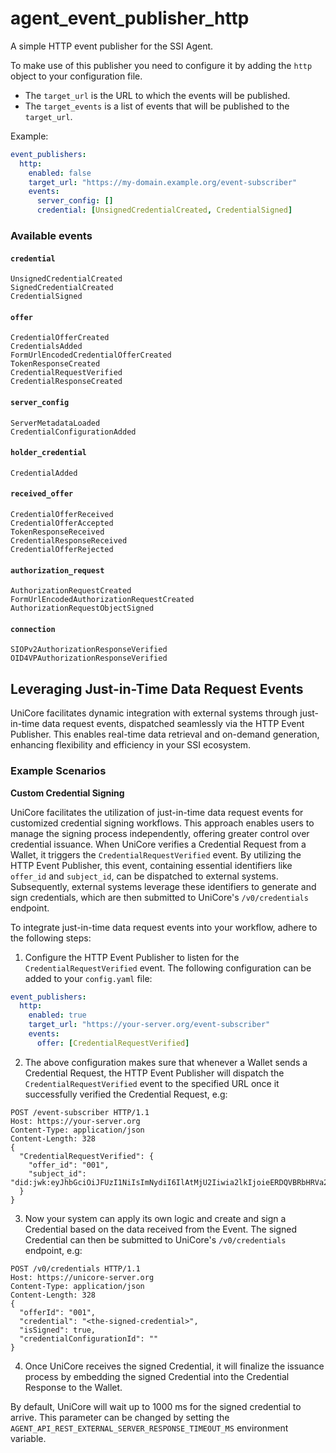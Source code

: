 # agent_event_publisher_http

A simple HTTP event publisher for the SSI Agent.

To make use of this publisher you need to configure it by adding the `http` object to your configuration file.

- The `target_url` is the URL to which the events will be published.
- The `target_events` is a list of events that will be published to the `target_url`.

Example:

```yaml
event_publishers:
  http:
    enabled: false
    target_url: "https://my-domain.example.org/event-subscriber"
    events:
      server_config: []
      credential: [UnsignedCredentialCreated, CredentialSigned]
```

### Available events

#### `credential`

```
UnsignedCredentialCreated
SignedCredentialCreated
CredentialSigned
```

#### `offer`

```
CredentialOfferCreated
CredentialsAdded
FormUrlEncodedCredentialOfferCreated
TokenResponseCreated
CredentialRequestVerified
CredentialResponseCreated
```

#### `server_config`

```
ServerMetadataLoaded
CredentialConfigurationAdded
```

#### `holder_credential`

```
CredentialAdded
```

#### `received_offer`

```
CredentialOfferReceived
CredentialOfferAccepted
TokenResponseReceived
CredentialResponseReceived
CredentialOfferRejected
```

#### `authorization_request`

```
AuthorizationRequestCreated
FormUrlEncodedAuthorizationRequestCreated
AuthorizationRequestObjectSigned
```

#### `connection`

```
SIOPv2AuthorizationResponseVerified
OID4VPAuthorizationResponseVerified
```

## Leveraging Just-in-Time Data Request Events

UniCore facilitates dynamic integration with external systems through just-in-time data request events, dispatched seamlessly via the HTTP Event Publisher. This enables real-time data retrieval and on-demand generation, enhancing flexibility and efficiency in your SSI ecosystem.

### Example Scenarios

**Custom Credential Signing**

UniCore facilitates the utilization of just-in-time data request events for customized credential signing workflows. This approach enables users to manage the signing process independently, offering greater control over credential issuance. When UniCore verifies a Credential Request from a Wallet, it triggers the `CredentialRequestVerified` event. By utilizing the HTTP Event Publisher, this event, containing essential identifiers like `offer_id` and `subject_id`, can be dispatched to external systems. Subsequently, external systems leverage these identifiers to generate and sign credentials, which are then submitted to UniCore's `/v0/credentials` endpoint.

To integrate just-in-time data request events into your workflow, adhere to the following steps:

1. Configure the HTTP Event Publisher to listen for the `CredentialRequestVerified` event. The following configuration
   can be added to your `config.yaml` file:
  ```yaml
  event_publishers:
    http:
      enabled: true
      target_url: "https://your-server.org/event-subscriber"
      events:
        offer: [CredentialRequestVerified]
  ```
2. The above configuration makes sure that whenever a Wallet sends a Credential Request, the HTTP Event Publisher will
  dispatch the `CredentialRequestVerified` event to the specified URL once it successfully verified the Credential
  Request, e.g:
  ```http
  POST /event-subscriber HTTP/1.1
  Host: https://your-server.org
  Content-Type: application/json
  Content-Length: 328
  {
    "CredentialRequestVerified": {
      "offer_id": "001",
      "subject_id": "did:jwk:eyJhbGciOiJFUzI1NiIsImNydiI6IlAtMjU2Iiwia2lkIjoieERDQVBRbHRVa2JZMnByTkdpT0ItNWJ2T0pnZnQ0NVJqYjM2RWNjSWNGdyIsImt0eSI6IkVDIiwieCI6Im02b3EySFF6NmluSk8xbzg1VUM5VVEyamxJRFJld0ROVS0ybUktVThKN1UiLCJ5Ijoia0NwbTcwbXpCT3Y0OWFPdHdmRUdxVW1fSkllWXlZeWdWSXpKaFpXY1ZnTSJ9"
    }
  }
  ```
3. Now your system can apply its own logic and create and sign a Credential based on the data received from the Event.
   The signed Credential can then be submitted to UniCore's `/v0/credentials` endpoint, e.g:
  ```http
  POST /v0/credentials HTTP/1.1
  Host: https://unicore-server.org
  Content-Type: application/json
  Content-Length: 328
  {
    "offerId": "001",
    "credential": "<the-signed-credential>",
    "isSigned": true,
    "credentialConfigurationId": ""
  }
  ```
4. Once UniCore receives the signed Credential, it will finalize the issuance process by embedding the signed Credential
   into the Credential Response to the Wallet.

By default, UniCore will wait up to 1000 ms for the signed credential to arrive. This parameter can be changed by
setting the `AGENT_API_REST_EXTERNAL_SERVER_RESPONSE_TIMEOUT_MS` environment variable.
